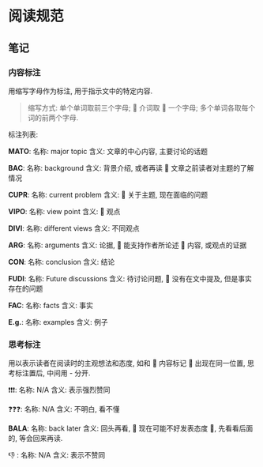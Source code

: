 # 阅读规范

## 笔记

### 内容标注

用缩写字母作为标注, 用于指示文中的特定内容.

> 缩写方式: 单个单词取前三个字母;  介词取  一个字母; 多个单词各取每个词的前两个字母.

标注列表:

**MATO**:
名称: major topic
含义: 文章的中心内容, 主要讨论的话题

**BAC**:
名称: background
含义: 背景介绍, 或者再读  文章之前读者对主题的了解情况

**CUPR**:
名称: current problem
含义:  关于主题, 现在面临的问题

**VIPO**:
名称: view point
含义:  观点

**DIVI**:
名称: different views
含义: 不同观点

**ARG**:
名称: arguments
含义: 论据,  能支持作者所论述  内容, 或观点的证据

**CON**:
名称: conclusion
含义: 结论

**FUDI**:
名称: Future discussions
含义: 待讨论问题,  没有在文中提及, 但是事实存在的问题

**FAC**:
名称: facts
含义: 事实

**E.g.**:
名称: examples
含义: 例子

### 思考标注

用以表示读者在阅读时的主观想法和态度, 如和  内容标记  出现在同一位置, 思考标注置后, 中间用 - 分开.

❗❗️❗️:
名称: N/A
含义: 表示强烈赞同

❓❓❓:
名称: N/A
含义: 不明白, 看不懂

**BALA**:
名称: back later
含义: 回头再看,  现在可能不好发表态度 , 先看看后面的, 等会回来再读.

👎 :
名称: N/A
含义: 表示不赞同
